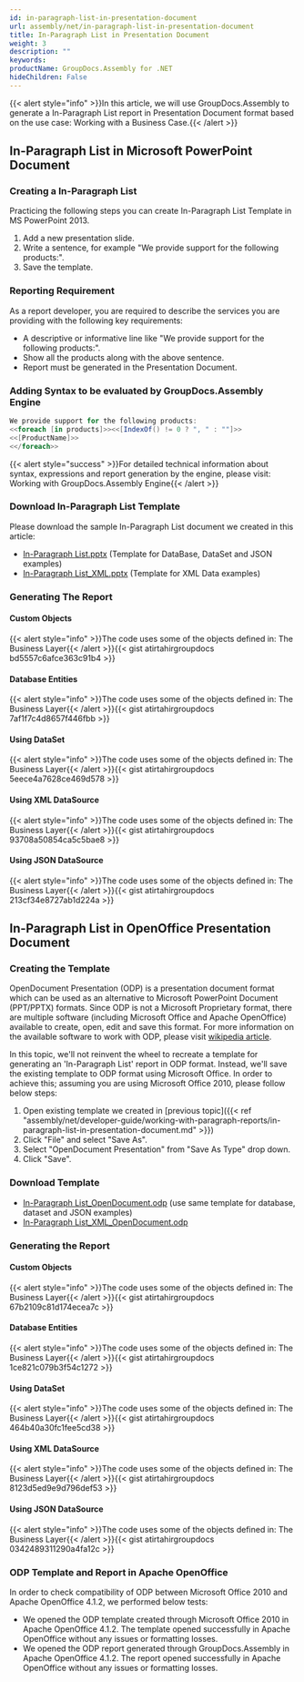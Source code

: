 ```yaml
---
id: in-paragraph-list-in-presentation-document
url: assembly/net/in-paragraph-list-in-presentation-document
title: In-Paragraph List in Presentation Document
weight: 3
description: ""
keywords: 
productName: GroupDocs.Assembly for .NET
hideChildren: False
---
```

{{< alert style="info" >}}In this article, we will use GroupDocs.Assembly to generate a In-Paragraph List report in Presentation Document format based on the use case: Working with a Business Case.{{< /alert >}}

## In-Paragraph List in Microsoft PowerPoint Document

### Creating a In-Paragraph List

Practicing the following steps you can create In-Paragraph List Template in MS PowerPoint 2013.

1.  Add a new presentation slide.
2.  Write a sentence, for example "We provide support for the following products:".
3.  Save the template.

### Reporting Requirement

As a report developer, you are required to describe the services you are providing with the following key requirements:

*   A descriptive or informative line like "We provide support for the following products:".
*   Show all the products along with the above sentence.
*   Report must be generated in the Presentation Document.

### Adding Syntax to be evaluated by GroupDocs.Assembly Engine

```csharp
We provide support for the following products:
<<foreach [in products]>><<[IndexOf() != 0 ? ", " : ""]>>
<<[ProductName]>>
<</foreach>>

```

{{< alert style="success" >}}For detailed technical information about syntax, expressions and report generation by the engine, please visit: Working with GroupDocs.Assembly Engine{{< /alert >}}

### Download In-Paragraph List Template

Please download the sample In-Paragraph List document we created in this article:

*   [In-Paragraph List.pptx](https://github.com/groupdocsassembly/GroupDocs_Assembly_NET/blob/master/Examples/Data/Source/Presentation%20Templates/In-Paragraph%20List.pptx?raw=true) (Template for DataBase, DataSet and JSON examples)
*   [In-Paragraph List\_XML.pptx](https://github.com/atirtahirgroupdocs/GroupDocs_Assembly_NET/blob/master/Examples/Data/Source/Presentation%20Templates/In-Paragraph%20List_XML.pptx?raw=true) (Template for XML Data examples)

### Generating The Report

#### Custom Objects

{{< alert style="info" >}}The code uses some of the objects defined in: The Business Layer{{< /alert >}}{{< gist atirtahirgroupdocs bd5557c6afce363c91b4 >}}



#### Database Entities

{{< alert style="info" >}}The code uses some of the objects defined in: The Business Layer{{< /alert >}}{{< gist atirtahirgroupdocs 7af1f7c4d8657f446fbb >}}



#### Using DataSet

{{< alert style="info" >}}The code uses some of the objects defined in: The Business Layer{{< /alert >}}{{< gist atirtahirgroupdocs 5eece4a7628ce469d578 >}}



#### Using XML DataSource

{{< alert style="info" >}}The code uses some of the objects defined in: The Business Layer{{< /alert >}}{{< gist atirtahirgroupdocs 93708a50854ca5c5bae8 >}}



#### Using JSON DataSource

{{< alert style="info" >}}The code uses some of the objects defined in: The Business Layer{{< /alert >}}{{< gist atirtahirgroupdocs 213cf34e8727ab1d224a >}}



## In-Paragraph List in OpenOffice Presentation Document

### Creating the Template

OpenDocument Presentation (ODP) is a presentation document format which can be used as an alternative to Microsoft PowerPoint Document (PPT/PPTX) formats. Since ODP is not a Microsoft Proprietary format, there are multiple software (including Microsoft Office and Apache OpenOffice) available to create, open, edit and save this format. For more information on the available software to work with ODP, please visit [wikipedia article](https://en.wikipedia.org/wiki/OpenDocument#Software).

In this topic, we'll not reinvent the wheel to recreate a template for generating an 'In-Paragraph List' report in ODP format. Instead, we'll save the existing template to ODP format using Microsoft Office. In order to achieve this; assuming you are using Microsoft Office 2010, please follow below steps:

1.  Open existing template we created in [previous topic]({{< ref "assembly/net/developer-guide/working-with-paragraph-reports/in-paragraph-list-in-presentation-document.md" >}})
2.  Click "File" and select "Save As".
3.  Select "OpenDocument Presentation" from "Save As Type" drop down.
4.  Click "Save".

### Download Template

*   [In-Paragraph List\_OpenDocument.odp](https://github.com/groupdocsassembly/GroupDocs_Assembly_NET/blob/master/Examples/Data/Source/Presentation%20Templates/In-Paragraph%20List_OpenDocument.odp?raw=true) (use same template for database, dataset and JSON examples)
*   [In-Paragraph List\_XML\_OpenDocument.odp](https://github.com/groupdocsassembly/GroupDocs_Assembly_NET/blob/master/Examples/Data/Source/Presentation%20Templates/In-Paragraph%20List_XML_OpenDocument.odp?raw=true)

### Generating the Report

#### Custom Objects

{{< alert style="info" >}}The code uses some of the objects defined in: The Business Layer{{< /alert >}}{{< gist atirtahirgroupdocs 67b2109c81d174ecea7c >}}



#### Database Entities

{{< alert style="info" >}}The code uses some of the objects defined in: The Business Layer{{< /alert >}}{{< gist atirtahirgroupdocs 1ce821c079b3f54c1272 >}}



#### Using DataSet

{{< alert style="info" >}}The code uses some of the objects defined in: The Business Layer{{< /alert >}}{{< gist atirtahirgroupdocs 464b40a30fc1fee5cd38 >}}



#### Using XML DataSource

{{< alert style="info" >}}The code uses some of the objects defined in: The Business Layer{{< /alert >}}{{< gist atirtahirgroupdocs 8123d5ed9e9d796def53 >}}



#### Using JSON DataSource

{{< alert style="info" >}}The code uses some of the objects defined in: The Business Layer{{< /alert >}}{{< gist atirtahirgroupdocs 0342489311290a4fa12c >}}



### ODP Template and Report in Apache OpenOffice

In order to check compatibility of ODP between Microsoft Office 2010 and Apache OpenOffice 4.1.2, we performed below tests:

*   We opened the ODP template created through Microsoft Office 2010 in Apache OpenOffice 4.1.2. The template opened successfully in Apache OpenOffice without any issues or formatting losses.
*   We opened the ODP report generated through GroupDocs.Assembly in Apache OpenOffice 4.1.2. The report opened successfully in Apache OpenOffice without any issues or formatting losses.
